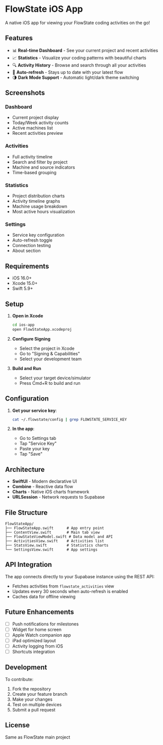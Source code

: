 # FlowState iOS App

A native iOS app for viewing your FlowState coding activities on the go!

## Features

- 📊 **Real-time Dashboard** - See your current project and recent activities
- 📈 **Statistics** - Visualize your coding patterns with beautiful charts
- 🔍 **Activity History** - Browse and search through all your activities
- 🔄 **Auto-refresh** - Stays up to date with your latest flow
- 🌗 **Dark Mode Support** - Automatic light/dark theme switching

## Screenshots

### Dashboard
- Current project display
- Today/Week activity counts
- Active machines list
- Recent activities preview

### Activities
- Full activity timeline
- Search and filter by project
- Machine and source indicators
- Time-based grouping

### Statistics
- Project distribution charts
- Activity timeline graphs
- Machine usage breakdown
- Most active hours visualization

### Settings
- Service key configuration
- Auto-refresh toggle
- Connection testing
- About section

## Requirements

- iOS 16.0+
- Xcode 15.0+
- Swift 5.9+

## Setup

1. **Open in Xcode**
   ```bash
   cd ios-app
   open FlowStateApp.xcodeproj
   ```

2. **Configure Signing**
   - Select the project in Xcode
   - Go to "Signing & Capabilities"
   - Select your development team

3. **Build and Run**
   - Select your target device/simulator
   - Press Cmd+R to build and run

## Configuration

1. **Get your service key**:
   ```bash
   cat ~/.flowstate/config | grep FLOWSTATE_SERVICE_KEY
   ```

2. **In the app**:
   - Go to Settings tab
   - Tap "Service Key"
   - Paste your key
   - Tap "Save"

## Architecture

- **SwiftUI** - Modern declarative UI
- **Combine** - Reactive data flow
- **Charts** - Native iOS charts framework
- **URLSession** - Network requests to Supabase

## File Structure

```
FlowStateApp/
├── FlowStateApp.swift      # App entry point
├── ContentView.swift       # Main tab view
├── FlowStateViewModel.swift # Data model and API
├── ActivitiesView.swift    # Activities list
├── StatsView.swift         # Statistics charts
└── SettingsView.swift      # App settings
```

## API Integration

The app connects directly to your Supabase instance using the REST API:
- Fetches activities from `flowstate_activities` view
- Updates every 30 seconds when auto-refresh is enabled
- Caches data for offline viewing

## Future Enhancements

- [ ] Push notifications for milestones
- [ ] Widget for home screen
- [ ] Apple Watch companion app
- [ ] iPad optimized layout
- [ ] Activity logging from iOS
- [ ] Shortcuts integration

## Development

To contribute:
1. Fork the repository
2. Create your feature branch
3. Make your changes
4. Test on multiple devices
5. Submit a pull request

## License

Same as FlowState main project